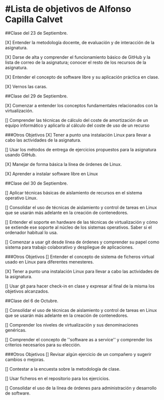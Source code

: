 #Lista de objetivos de Alfonso Capilla Calvet
============================

##Clase del 23 de Septiembre.

[X] Entender la metodología docente, de evaluación y de interacción de la asignatura.

[X] Darse de alta y comprender el funcionamiento básico de GitHub y la lista de correo de la asignatura; conocer el resto de los recursos de la asignatura.

[X] Entender el concepto de software libre y su aplicación práctica en clase.

[X] Vernos las caras.

##Clase del 29 de Septiembre.

[X] Comenzar a entender los conceptos fundamentales relacionados con la virtualización.

[] Comprender las técnicas de cálculo del coste de amortización de un equipo informático y aplicarlo al cálculo del coste de uso de un recurso

###Otros Objetivos
[X] Tener a punto una instalación Linux para llevar a cabo las actividades de la asignatura.

[] Usar los métodos de entrega de ejercicios propuestos para la asignatura usando GitHub.

[X] Manejar de forma básica la línea de órdenes de Linux.

[X] Aprender a instalar software libre en Linux

##Clase del 30 de Septiembre.

[]  Aplicar técnicas básicas de aislamiento de recursos en el sistema operativo Linux.

[]  Consolidar el uso de técnicas de aislamiento y control de tareas en Linux que se usarán más adelante en la creación de contenedores.

[]  Entender el soporte en hardware de las técnicas de virtualización y cómo se extiende ese soporte al núcleo de los sistemas operativos. Saber si el ordenador habitual lo usa.

[]  Comenzar a usar git desde línea de órdenes y comprender su papel como sistema para trabajo colaborativo y despliegue de aplicaciones.

###Otros Objetivos
[] Entender el concepto de sistema de ficheros virtual usado en Linux para diferentes menesteres.

[X] Tener a punto una instalación Linux para llevar a cabo las actividades de la asignatura.

[]  Usar git para hacer check-in en clase y expresar al final de la misma los objetivos alcanzados.

##Clase del 6 de Octubre.

[]  Consolidar el uso de técnicas de aislamiento y control de tareas en Linux que se usarán más adelante en la creación de contenedores.

[]  Comprender los niveles de virtualización y sus denominaciones genéricas.

[]  Comprender el concepto de ''software as a service'' y comprender los criterios necesarios para su elección.

###Otros Objetivos
[]  Revisar algún ejercicio de un compañero y sugerir cambios o mejoras.

[]  Contestar a la encuesta sobre la metodología de clase.

[]  Usar ficheros en el repositorio para los ejercicios.

[]  Consolidar el uso de la línea de órdenes para administración y desarrollo de software.
